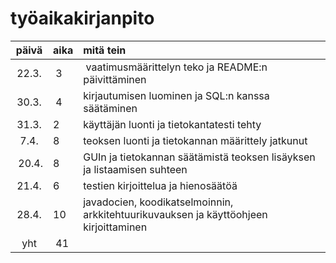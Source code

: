 # työaikakirjanpito 

| päivä | aika | mitä tein |
| :----: | :----- | :----- | 
| 22.3. | 3 | vaatimusmäärittelyn teko ja README:n päivittäminen |
| 30.3. | 4 | kirjautumisen luominen ja SQL:n kanssa säätäminen |
| 31.3. | 2 | käyttäjän luonti ja tietokantatesti tehty |
| 7.4. | 8 | teoksen luonti ja tietokannan määrittely jatkunut |
| 20.4. | 8 | GUIn ja tietokannan säätämistä teoksen lisäyksen ja listaamisen suhteen |
| 21.4. | 6 | testien kirjoittelua ja hienosäätöä |
| 28.4. | 10 | javadocien, koodikatselmoinnin, arkkitehtuurikuvauksen ja käyttöohjeen kirjoittaminen |
| yht | 41 | |
